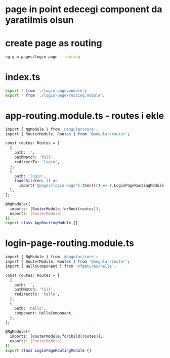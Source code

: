 # page in point edecegi component da yaratilmis olsun

# create page as routing

```.sh
ng g m pages/login-page --routing
```


# index.ts

```.sh
export * from './login-page.module';
export * from './login-page-routing.module';
```


# app-routing.module.ts - routes i ekle

```.sh
import { NgModule } from '@angular/core';
import { RouterModule, Routes } from '@angular/router';

const routes: Routes = [
  {
    path: '',
    pathMatch: 'full',
    redirectTo: 'login',
  },
  {
    path: 'login',
    loadChildren: () =>
      import('@pages/login-page').then((r) => r.LoginPageRoutingModule),
  },
];

@NgModule({
  imports: [RouterModule.forRoot(routes)],
  exports: [RouterModule],
})
export class AppRoutingModule {}

```

# login-page-routing.module.ts

```.sh
import { NgModule } from '@angular/core';
import { RouterModule, Routes } from '@angular/router';
import { HelloComponent } from '@features/hello';

const routes: Routes = [
  {
    path: '',
    pathMatch: 'full',
    redirectTo: 'hello',
  },
  {
    path: 'hello',
    component: HelloComponent,
  },
];

@NgModule({
  imports: [RouterModule.forChild(routes)],
  exports: [RouterModule],
})
export class LoginPageRoutingModule {}
```


